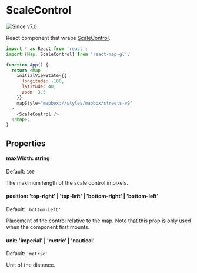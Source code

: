 # ScaleControl

![Since v7.0](https://img.shields.io/badge/since-v7.0-green)

React component that wraps [ScaleControl](https://docs.mapbox.com/mapbox-gl-js/api/markers/#scalecontrol).

```js
import * as React from 'react';
import {Map, ScaleControl} from 'react-map-gl';

function App() {
  return <Map
    initialViewState={{
      longitude: -100,
      latitude: 40,
      zoom: 3.5
    }}
    mapStyle="mapbox://styles/mapbox/streets-v9"
  >
    <ScaleControl />
  </Map>;
}
```

## Properties

#### maxWidth: string

Default: `100`

The maximum length of the scale control in pixels.

#### position: 'top-right' | 'top-left' | 'bottom-right' | 'bottom-left'

Default: `'bottom-left'`

Placement of the control relative to the map. Note that this prop is only used when the component first mounts.

#### unit: 'imperial' | 'metric' | 'nautical'

Default: `'metric'`

Unit of the distance.
